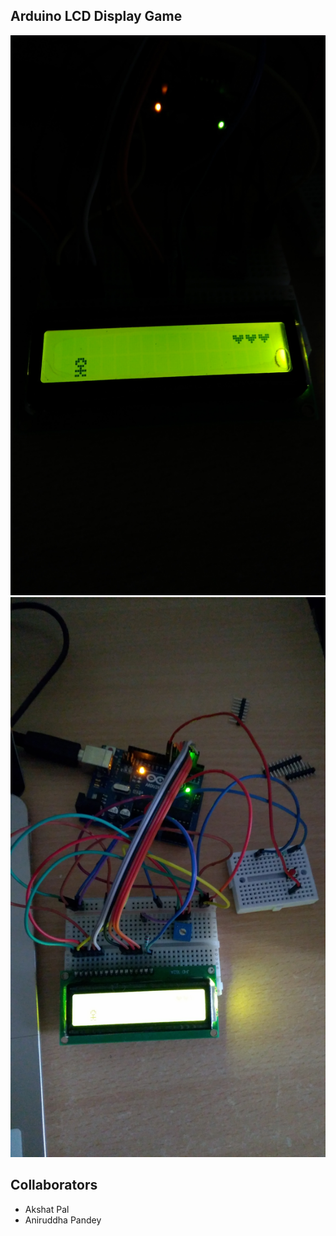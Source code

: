 
## Arduino LCD Display Game

![alt text](https://github.com/Akshat2205/TheBounce/blob/master/images/IMG_20200622_122042.jpg)
![alt text](https://github.com/Akshat2205/TheBounce/blob/master/images/IMG_20200622_122128.jpg)

## Collaborators
- Akshat Pal
- Aniruddha Pandey